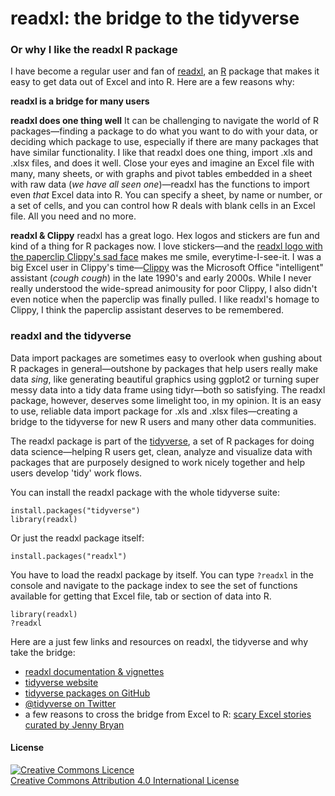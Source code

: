# readxl: the bridge to the tidyverse

### Or why I like the readxl R package

I have become a regular user and fan of [readxl](http://readxl.tidyverse.org/), an [R](https://www.r-project.org/) package that makes it easy to get data out of Excel and into R. Here are a few reasons why:


**readxl is a bridge for many users**




**readxl does one thing well**
It can be challenging to navigate the world of R packages&mdash;finding a package to do what you want to do with your data, or deciding which package to use, especially if there are many packages that have similar functionality. I like that readxl does one thing, import .xls and .xlsx files, and does it well. Close your eyes and imagine an Excel file with many, many sheets, or with graphs and pivot tables embedded in a sheet with raw data (*we have all seen one*)&mdash;readxl has the functions to import even *that* Excel data into R. You can specify a sheet, by name or number, or a set of cells, and you can control how R deals with blank cells in an Excel file. All you need and no more.


**readxl & Clippy**
readxl has a great logo. Hex logos and stickers are fun and kind of a thing for R packages now. I love stickers&mdash;and the [readxl logo with the paperclip Clippy's sad face](https://github.com/tidyverse/readxl/blob/master/tools/logo.png) makes me smile, everytime-I-see-it. I was a big Excel user in Clippy's time&mdash;[Clippy](https://en.wikipedia.org/wiki/Office_Assistant) was the Microsoft Office "intelligent" assistant (*cough cough*) in the late 1990's and early 2000s. While I never really understood the wide-spread animousity for poor Clippy, I also didn't even notice when the paperclip was finally pulled. I like readxl's homage to Clippy, I think the paperclip assistant deserves to be remembered.


### readxl and the tidyverse

Data import packages are sometimes easy to overlook when gushing about R packages in general&mdash;outshone by packages that help users really make data *sing*, like generating beautiful graphics using ggplot2 or turning super messy data into a tidy data frame using tidyr&mdash;both so satisfying. The readxl package, however, deserves some limelight too, in my opinion. It is an easy to use, reliable data import package for .xls and .xlsx files&mdash;creating a bridge to the tidyverse for new R users and many other data communities. 

The readxl package is part of the [tidyverse](https://www.tidyverse.org/), a set of R packages for doing data science&mdash;helping R users get, clean, analyze and visualize data with packages that are purposely designed to work nicely together and help users develop 'tidy' work flows.

You can install the readxl package with the whole tidyverse suite:

```
install.packages("tidyverse")  
library(readxl)
```

Or just the readxl package itself:
```
install.packages("readxl")
```

You have to load the readxl package by itself. You can type `?readxl` in the console and navigate to the package index to see the set of functions available for getting that Excel file, tab or section of data into R.

```
library(readxl)
?readxl
```


 Here are a just few links and resources on readxl, the tidyverse and why take the bridge:

- [readxl documentation & vignettes](https://github.com/tidyverse/readxl)
- [tidyverse website](https://www.tidyverse.org/)
- [tidyverse packages on GitHub](https://github.com/tidyverse/tidyverse)
- [@tidyverse on Twitter](https://twitter.com/tidyverse)
- a few reasons to cross the bridge from Excel to R: [scary Excel stories curated by Jenny Bryan](https://github.com/jennybc/scary-excel-stories)


#### License

<a rel="license" href="http://creativecommons.org/licenses/by/4.0/"><img alt="Creative Commons Licence" style="border-width:0" src="https://i.creativecommons.org/l/by/4.0/80x15.png" /></a><br /><span xmlns:dct="http://purl.org/dc/terms/" property="dct:title"></span><a rel="license" href="http://creativecommons.org/licenses/by/4.0/">Creative Commons Attribution 4.0 International License</a>

